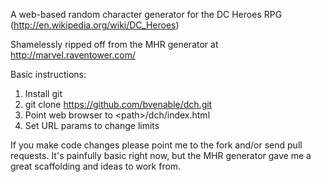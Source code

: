 A web-based random character generator for the DC Heroes RPG (http://en.wikipedia.org/wiki/DC_Heroes)

Shamelessly ripped off from the MHR generator at http://marvel.raventower.com/

Basic instructions:

1. Install git
2. git clone https://github.com/bvenable/dch.git
3. Point web browser to \<path\>/dch/index.html
4. Set URL params to change limits

If you make code changes please point me to the fork and/or send pull requests. It's painfully basic right now, 
but the MHR generator gave me a great scaffolding and ideas to work from.
